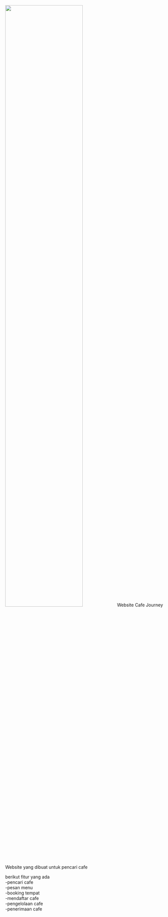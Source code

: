 <img src="https://blogger.googleusercontent.com/img/b/R29vZ2xl/AVvXsEitwB6qpAfOVqWgKZbPz8Tn8ry1dA_7zRUlAW3Dt6Invl6gao8h6_OkMTgRxkQ2ycAzEsgMKAAgIJ8-q1h9D0OMP5AMyxgic4u-zEnPOgQYE3In4yJyLDSDuMwAugNCgzBKwg244efktN4Kldk9e-qFroKLUe9TrHTyymGc2s1m6E_mtqg8kokhzZMCyze1/s1920/Screenshot%202023-10-11%20095607.png" alt="" width="70%">
Website Cafe Journey <br>
Website yang dibuat untuk pencari cafe

berikut fitur yang ada <br>
-pencari cafe <br>
-pesan menu <br>
-booking tempat <br>
-mendaftar cafe <br>
-pengelolaan cafe <br>
-penerimaan cafe <br>
